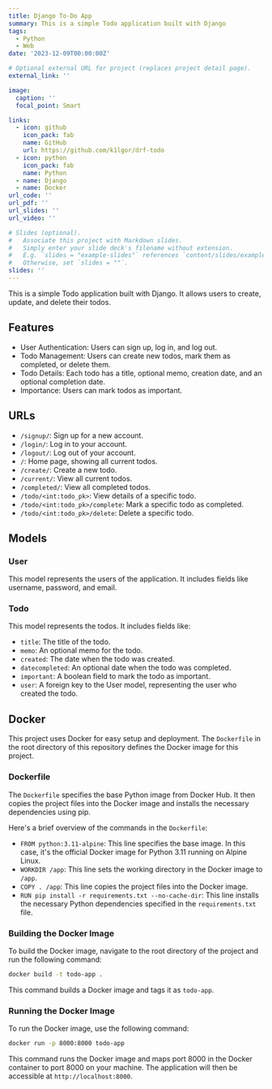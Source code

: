 ```yaml
---
title: Django To-Do App
summary: This is a simple Todo application built with Django
tags:
  - Python
  - Web
date: '2023-12-09T00:00:00Z'

# Optional external URL for project (replaces project detail page).
external_link: ''

image:
  caption: ''
  focal_point: Smart

links:
  - icon: github
    icon_pack: fab
    name: GitHub
    url: https://github.com/k1lgor/drf-todo
  - icon: python
    icon_pack: fab
    name: Python
  - name: Django
  - name: Docker
url_code: ''
url_pdf: ''
url_slides: ''
url_video: ''

# Slides (optional).
#   Associate this project with Markdown slides.
#   Simply enter your slide deck's filename without extension.
#   E.g. `slides = "example-slides"` references `content/slides/example-slides.md`.
#   Otherwise, set `slides = ""`.
slides: ''
---
```


This is a simple Todo application built with Django. It allows users to create, update, and delete their todos.

## Features

- User Authentication: Users can sign up, log in, and log out.
- Todo Management: Users can create new todos, mark them as completed, or delete them.
- Todo Details: Each todo has a title, optional memo, creation date, and an optional completion date.
- Importance: Users can mark todos as important.

## URLs

- `/signup/`: Sign up for a new account.
- `/login/`: Log in to your account.
- `/logout/`: Log out of your account.
- `/`: Home page, showing all current todos.
- `/create/`: Create a new todo.
- `/current/`: View all current todos.
- `/completed/`: View all completed todos.
- `/todo/<int:todo_pk>`: View details of a specific todo.
- `/todo/<int:todo_pk>/complete`: Mark a specific todo as completed.
- `/todo/<int:todo_pk>/delete`: Delete a specific todo.

## Models

### User

This model represents the users of the application. It includes fields like username, password, and email.

### Todo

This model represents the todos. It includes fields like:

- `title`: The title of the todo.
- `memo`: An optional memo for the todo.
- `created`: The date when the todo was created.
- `datecompleted`: An optional date when the todo was completed.
- `important`: A boolean field to mark the todo as important.
- `user`: A foreign key to the User model, representing the user who created the todo.

## Docker

This project uses Docker for easy setup and deployment. The `Dockerfile` in the root directory of this repository defines the Docker image for this project.

### Dockerfile

The `Dockerfile` specifies the base Python image from Docker Hub. It then copies the project files into the Docker image and installs the necessary dependencies using pip.

Here's a brief overview of the commands in the `Dockerfile`:

- `FROM python:3.11-alpine`: This line specifies the base image. In this case, it's the official Docker image for Python 3.11 running on Alpine Linux.
- `WORKDIR /app`: This line sets the working directory in the Docker image to `/app`.
- `COPY . /app`: This line copies the project files into the Docker image.
- `RUN pip install -r requirements.txt --no-cache-dir`: This line installs the necessary Python dependencies specified in the `requirements.txt` file.

### Building the Docker Image

To build the Docker image, navigate to the root directory of the project and run the following command:

```bash
docker build -t todo-app .
```

This command builds a Docker image and tags it as `todo-app`.

### Running the Docker Image

To run the Docker image, use the following command:

```bash
docker run -p 8000:8000 todo-app
```

This command runs the Docker image and maps port 8000 in the Docker container to port 8000 on your machine. The application will then be accessible at `http://localhost:8000`.
